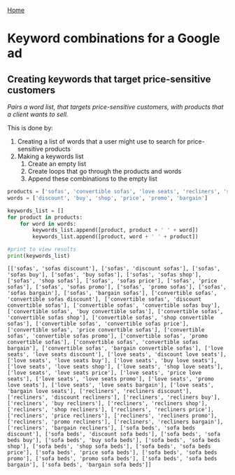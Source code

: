 <a href="https://mayadickson.github.io/Portfolio/">Home</a>


# Keyword combinations for a Google ad
## Creating keywords that target price-sensitive customers
*Pairs a word list, that targets price-sensitive customers, with products that a client wants to sell.*

This is done by:
1. Creating a list of words that a user might use to search for price-sensitive products
2. Making a keywords list
    1. Create an empty list
    2. Create loops that go through the products and words
    3. Append these combinations to the empty list


```python
products = ['sofas', 'convertible sofas', 'love seats', 'recliners', 'sofa beds']
words = ['discount', 'buy', 'shop', 'price', 'promo', 'bargain']

keywords_list = []
for product in products:
    for word in words:
        keywords_list.append([product, product + ' ' + word])
        keywords_list.append([product, word + ' ' + product])

#print to view results
print(keywords_list)
```

    [['sofas', 'sofas discount'], ['sofas', 'discount sofas'], ['sofas', 'sofas buy'], ['sofas', 'buy sofas'], ['sofas', 'sofas shop'], ['sofas', 'shop sofas'], ['sofas', 'sofas price'], ['sofas', 'price sofas'], ['sofas', 'sofas promo'], ['sofas', 'promo sofas'], ['sofas', 'sofas bargain'], ['sofas', 'bargain sofas'], ['convertible sofas', 'convertible sofas discount'], ['convertible sofas', 'discount convertible sofas'], ['convertible sofas', 'convertible sofas buy'], ['convertible sofas', 'buy convertible sofas'], ['convertible sofas', 'convertible sofas shop'], ['convertible sofas', 'shop convertible sofas'], ['convertible sofas', 'convertible sofas price'], ['convertible sofas', 'price convertible sofas'], ['convertible sofas', 'convertible sofas promo'], ['convertible sofas', 'promo convertible sofas'], ['convertible sofas', 'convertible sofas bargain'], ['convertible sofas', 'bargain convertible sofas'], ['love seats', 'love seats discount'], ['love seats', 'discount love seats'], ['love seats', 'love seats buy'], ['love seats', 'buy love seats'], ['love seats', 'love seats shop'], ['love seats', 'shop love seats'], ['love seats', 'love seats price'], ['love seats', 'price love seats'], ['love seats', 'love seats promo'], ['love seats', 'promo love seats'], ['love seats', 'love seats bargain'], ['love seats', 'bargain love seats'], ['recliners', 'recliners discount'], ['recliners', 'discount recliners'], ['recliners', 'recliners buy'], ['recliners', 'buy recliners'], ['recliners', 'recliners shop'], ['recliners', 'shop recliners'], ['recliners', 'recliners price'], ['recliners', 'price recliners'], ['recliners', 'recliners promo'], ['recliners', 'promo recliners'], ['recliners', 'recliners bargain'], ['recliners', 'bargain recliners'], ['sofa beds', 'sofa beds discount'], ['sofa beds', 'discount sofa beds'], ['sofa beds', 'sofa beds buy'], ['sofa beds', 'buy sofa beds'], ['sofa beds', 'sofa beds shop'], ['sofa beds', 'shop sofa beds'], ['sofa beds', 'sofa beds price'], ['sofa beds', 'price sofa beds'], ['sofa beds', 'sofa beds promo'], ['sofa beds', 'promo sofa beds'], ['sofa beds', 'sofa beds bargain'], ['sofa beds', 'bargain sofa beds']]

